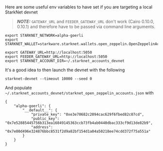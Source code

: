 Here are some useful env variables to have set if you are targeting a local StarkNet devnet
> **_NOTE:_**  `GATEWAY_URL` and `FEEDER_GATEWAY_URL` don't work (Cairo 0.10.0, 0.10.1) and therefore have to be passed via command line arguments.

```
export STARKNET_NETWORK=alpha-goerli
export STARKNET_WALLET=starkware.starknet.wallets.open_zeppelin.OpenZeppelinAccount

export GATEWAY_URL=http://localhost:5050
export FEEDER_GATEWAY_URL=http://localhost:5050
export STARKNET_ACCOUNT_DIR=~/.starknet_accounts_devnet
```


It's a good idea to then launch the devnet with the following

```
starknet-devnet --timeout 10000 --seed 0
```

And populate `~/.starknet_accounts_devnet/starknet_open_zeppelin_accounts.json` with

```
{
    "alpha-goerli": {
        "__default__": {
            "private_key": "0xe3e70682c2094cac629f6fbed82c07cd",
            "public_key": "0x7e52885445756b313ea16849145363ccb73fb4ab0440dbac333cf9d13de82b9",
            "address": "0x7e00d496e324876bbc8531f2d9a82bf154d1a04a50218ee74cdd372f75a551a"
        }
    }
}
```
